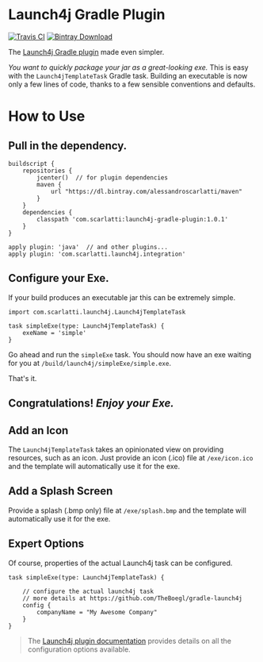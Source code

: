 # Launch4j Gradle Plugin 

[![Travis CI](https://travis-ci.com/alessandroscarlatti/launch4j-gradle-plugin.svg?branch=master)](https://travis-ci.com/alessandroscarlatti/launch4j-gradle-plugin "Travis CI")
[![Bintray Download](https://api.bintray.com/packages/alessandroscarlatti/maven/launch4j-gradle-plugin/images/download.svg)](https://bintray.com/alessandroscarlatti/maven/launch4j-gradle-plugin/_latestVersion "Bintray Download")

The [Launch4j Gradle plugin](https://github.com/TheBoegl/gradle-launch4j) made even simpler.

*You want to quickly package your jar as a great-looking exe.*  This is easy with the `Launch4jTemplateTask` Gradle task.
Building an executable is now only a few lines of code, thanks to a few sensible conventions and defaults.

# How to Use

## Pull in the dependency.
```
buildscript {
    repositories {
        jcenter()  // for plugin dependencies
        maven {
            url "https://dl.bintray.com/alessandroscarlatti/maven"
        }
    }
    dependencies {
        classpath 'com.scarlatti:launch4j-gradle-plugin:1.0.1'
    }
}

apply plugin: 'java'  // and other plugins...
apply plugin: 'com.scarlatti.launch4j.integration'
```

## Configure your Exe.
If your build produces an executable jar this can be extremely simple.
```
import com.scarlatti.launch4j.Launch4jTemplateTask

task simpleExe(type: Launch4jTemplateTask) {
    exeName = 'simple'
}
```
Go ahead and run the `simpleExe` task. You should now have an exe waiting for you at `/build/launch4j/simpleExe/simple.exe`.

That's it.

## Congratulations! *Enjoy your Exe.*

## Add an Icon
The `Launch4jTemplateTask` takes an opinionated view on providing resources, such as an icon.  Just provide an icon (.ico) file at `/exe/icon.ico` and the template will automatically use it for the exe.

## Add a Splash Screen
Provide a splash (.bmp only) file at `/exe/splash.bmp` and the template will automatically use it for the exe.

## Expert Options
Of course, properties of the actual Launch4j task can be configured.
```
task simpleExe(type: Launch4jTemplateTask) {

    // configure the actual launch4j task
    // more details at https://github.com/TheBoegl/gradle-launch4j
    config {
        companyName = "My Awesome Company"
    }
}
```

> The [Launch4j plugin documentation](https://github.com/TheBoegl/gradle-launch4j) provides details on all the configuration options available.
